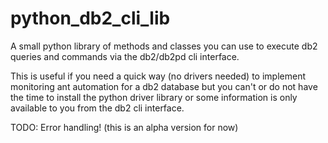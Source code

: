 # python_db2_cli_lib

A small python library of methods and classes you can use
to execute db2 queries and commands via the db2/db2pd cli interface.

This is useful if you need a quick way (no drivers needed)
to implement monitoring ant automation for a db2 database
but you can't or do not have the time to install the python
driver library or some information is only available to you 
from the db2 cli interface. 
 
TODO: Error handling! (this is an alpha version for now)
